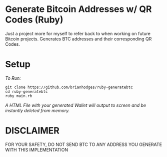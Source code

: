 # Generate Bitcoin Addresses w/ QR Codes (Ruby)
Just a project more for myself to refer back to when working on future Bitcoin projects. Generates BTC addresses and their corresponding QR Codes.

# Setup
*To Run:*
  ```
  git clone https://github.com/brianhodges/ruby-generatebtc
  cd ruby-generatebtc
  ruby main.rb
  ```
*A HTML File with your generated Wallet will output to screen and be instantly deleted from memory.* 


# DISCLAIMER
FOR YOUR SAFETY, DO NOT SEND BTC TO ANY ADDRESS YOU GENERATE WITH THIS IMPLEMENTATION
